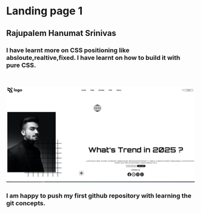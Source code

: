 # Landing page 1 

## Rajupalem Hanumat Srinivas 

### I have learnt more on CSS positioning like absloute,realtive,fixed. I have learnt on how to build it with pure  __CSS__.

&nbsp;

![project_1 logo](./project_1.PNG)

### I am happy to push my first github repository with learning the git concepts.